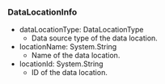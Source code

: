 ### DataLocationInfo
- dataLocationType: DataLocationType
  - Data source type of the data location.
- locationName: System.String
  - Name of the data location.
- locationId: System.String
  - ID of the data location.
